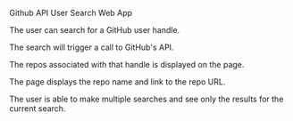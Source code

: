 Github API User Search Web App

The user can search for a GitHub user handle.

The search will trigger a call to GitHub's API.

The repos associated with that handle is displayed on the page.

The page displays the repo name and link to the repo URL.

The user is able to make multiple searches and see only the results for the current search.